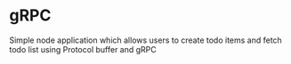 # gRPC
 
Simple node application which allows users to create todo items and fetch todo list using Protocol buffer and gRPC
